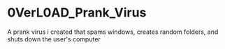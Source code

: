 # 0VerL0AD_Prank_Virus
A prank virus i created that spams windows, creates random folders, and shuts down the user's computer
